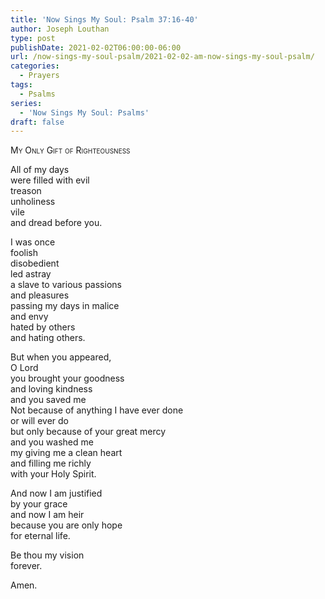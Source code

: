 ```yaml
---
title: 'Now Sings My Soul: Psalm 37:16-40'
author: Joseph Louthan
type: post
publishDate: 2021-02-02T06:00:00-06:00
url: /now-sings-my-soul-psalm/2021-02-02-am-now-sings-my-soul-psalm/
categories:
  - Prayers
tags:
  - Psalms
series:
  - 'Now Sings My Soul: Psalms'
draft: false
---
```

<div style="font-variant: small-caps;">
My Only Gift of Righteousness
</div>

All of my days  
  were filled with evil  
  treason  
  unholiness  
  vile  
  and dread before you.  
  
I was once  
  foolish  
  disobedient  
  led astray  
  a slave to various passions  
  and pleasures  
  passing my days in malice  
  and envy  
  hated by others  
  and hating others.  
  
But when you appeared,  
  O Lord  
  you brought your goodness  
  and loving kindness  
  and you saved me  
  Not because of anything I have ever done  
  or will ever do  
  but only because of your great mercy  
  and you washed me  
  my giving me a clean heart  
  and filling me richly  
  with your Holy Spirit.  
  
And now I am justified  
  by your grace  
  and now I am heir  
  because you are only hope  
  for eternal life.  
  
Be thou my vision  
  forever.  
  
Amen.  

